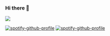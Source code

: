 ### Hi there 👋

<img src="e5kui\src\assets\img\launch\1640882607081.png" width="auto" height="auto"> 


[![spotify-github-profile](https://spotify-github-profile.vercel.app/api/view?uid=f5n7qoy9fgpnluutioy0cpc5z&cover_image=true&theme=compact)](https://github.com/kittinan/spotify-github-profile)
[![spotify-github-profile](https://spotify-github-profile.vercel.app/api/view?uid=f5n7qoy9fgpnluutioy0cpc5z&cover_image=true&theme=natemoo-re&bar_color=000000&bar_color_cover=true)](https://github.com/kittinan/spotify-github-profile)


